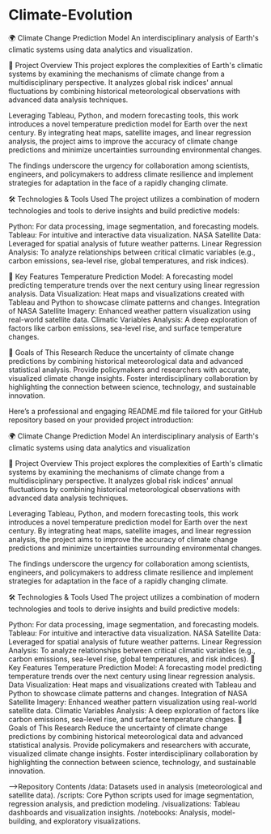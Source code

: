 # Climate-Evolution
🌍 Climate Change Prediction Model
An interdisciplinary analysis of Earth's climatic systems using data analytics and visualization.

📜 Project Overview
This project explores the complexities of Earth's climatic systems by examining the mechanisms of climate change from a multidisciplinary perspective. It analyzes global risk indices' annual fluctuations by combining historical meteorological observations with advanced data analysis techniques.

Leveraging Tableau, Python, and modern forecasting tools, this work introduces a novel temperature prediction model for Earth over the next century. By integrating heat maps, satellite images, and linear regression analysis, the project aims to improve the accuracy of climate change predictions and minimize uncertainties surrounding environmental changes.

The findings underscore the urgency for collaboration among scientists, engineers, and policymakers to address climate resilience and implement strategies for adaptation in the face of a rapidly changing climate.

🛠️ Technologies & Tools Used
The project utilizes a combination of modern technologies and tools to derive insights and build predictive models:

Python: For data processing, image segmentation, and forecasting models.
Tableau: For intuitive and interactive data visualization.
NASA Satellite Data: Leveraged for spatial analysis of future weather patterns.
Linear Regression Analysis: To analyze relationships between critical climatic variables (e.g., carbon emissions, sea-level rise, global temperatures, and risk indices).

🔮 Key Features
Temperature Prediction Model: A forecasting model predicting temperature trends over the next century using linear regression analysis.
Data Visualization: Heat maps and visualizations created with Tableau and Python to showcase climate patterns and changes.
Integration of NASA Satellite Imagery: Enhanced weather pattern visualization using real-world satellite data.
Climatic Variables Analysis: A deep exploration of factors like carbon emissions, sea-level rise, and surface temperature changes.

🚀 Goals of This Research
Reduce the uncertainty of climate change predictions by combining historical meteorological data and advanced statistical analysis.
Provide policymakers and researchers with accurate, visualized climate change insights.
Foster interdisciplinary collaboration by highlighting the connection between science, technology, and sustainable innovation.


Here’s a professional and engaging README.md file tailored for your GitHub repository based on your provided project introduction:

🌍 Climate Change Prediction Model
An interdisciplinary analysis of Earth's climatic systems using data analytics and visualization

📜 Project Overview
This project explores the complexities of Earth's climatic systems by examining the mechanisms of climate change from a multidisciplinary perspective. It analyzes global risk indices' annual fluctuations by combining historical meteorological observations with advanced data analysis techniques.

Leveraging Tableau, Python, and modern forecasting tools, this work introduces a novel temperature prediction model for Earth over the next century. By integrating heat maps, satellite images, and linear regression analysis, the project aims to improve the accuracy of climate change predictions and minimize uncertainties surrounding environmental changes.

The findings underscore the urgency for collaboration among scientists, engineers, and policymakers to address climate resilience and implement strategies for adaptation in the face of a rapidly changing climate.

🛠️ Technologies & Tools Used
The project utilizes a combination of modern technologies and tools to derive insights and build predictive models:

Python: For data processing, image segmentation, and forecasting models.
Tableau: For intuitive and interactive data visualization.
NASA Satellite Data: Leveraged for spatial analysis of future weather patterns.
Linear Regression Analysis: To analyze relationships between critical climatic variables (e.g., carbon emissions, sea-level rise, global temperatures, and risk indices).
🔮 Key Features
Temperature Prediction Model: A forecasting model predicting temperature trends over the next century using linear regression analysis.
Data Visualization: Heat maps and visualizations created with Tableau and Python to showcase climate patterns and changes.
Integration of NASA Satellite Imagery: Enhanced weather pattern visualization using real-world satellite data.
Climatic Variables Analysis: A deep exploration of factors like carbon emissions, sea-level rise, and surface temperature changes.
🚀 Goals of This Research
Reduce the uncertainty of climate change predictions by combining historical meteorological data and advanced statistical analysis.
Provide policymakers and researchers with accurate, visualized climate change insights.
Foster interdisciplinary collaboration by highlighting the connection between science, technology, and sustainable innovation.

-->Repository Contents
/data: Datasets used in analysis (meteorological and satellite data).
/scripts: Core Python scripts used for image segmentation, regression analysis, and prediction modeling.
/visualizations: Tableau dashboards and visualization insights.
/notebooks: Analysis, model-building, and exploratory visualizations.
